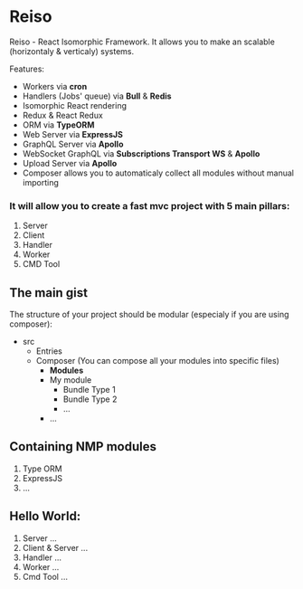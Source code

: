 # Reiso

Reiso - React Isomorphic Framework.
It allows you to make an scalable (horizontaly & verticaly) systems.

Features:
- Workers via __cron__
- Handlers (Jobs' queue) via __Bull__ & __Redis__
- Isomorphic React rendering
- Redux & React Redux
- ORM via __TypeORM__
- Web Server via __ExpressJS__
- GraphQL Server via __Apollo__
- WebSocket GraphQL via __Subscriptions Transport WS__ & __Apollo__
- Upload Server via __Apollo__
- Composer allows you to automaticaly collect all modules without manual importing

### It will allow you to create a fast mvc project with 5 main pillars:

1) Server
2) Client
3) Handler
4) Worker
5) CMD Tool

## The main gist

The structure of your project should be modular (especialy if you are using composer):

- src
  - Entries
  - Composer (You can compose all your modules into specific files)
    - __Modules__
    - My module
      - Bundle Type 1
      - Bundle Type 2
      - ...
    - ...

## Containing NMP modules

1) Type ORM
2) ExpressJS
3) ...

## Hello World:

1) Server
...
2) Client & Server
...
3) Handler
...
4) Worker
...
5) Cmd Tool
...
